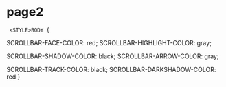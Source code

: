 # page2
<!-- this script got from www.javascriptfreecode.com coded by: Krishna Eydat-->
     <STYLE>BODY {
SCROLLBAR-FACE-COLOR: red; SCROLLBAR-HIGHLIGHT-COLOR: gray; 

SCROLLBAR-SHADOW-COLOR: black; SCROLLBAR-ARROW-COLOR: gray; 

SCROLLBAR-TRACK-COLOR: black; SCROLLBAR-DARKSHADOW-COLOR: red
}
</STYLE>

